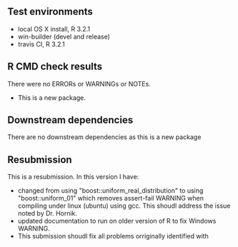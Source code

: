 ## Test environments
* local OS X install, R 3.2.1
* win-builder (devel and release)
* travis CI, R 3.2.1

## R CMD check results
There were no ERRORs or WARNINGs or NOTEs. 

* This is a new package.

## Downstream dependencies
There are no downstream dependencies as this is a new package

## Resubmission
This is a resubmission. In this version I have:

* changed from using "boost::uniform_real_distribution" to using "boost::uniform_01" which removes assert-fail WARNING when compiling under linux (ubuntu) using gcc. This shoudl address the issue noted by Dr. Hornik. 
* updated documentation to run on older version of R to fix Windows WARNING.
* This submission shoudl fix all problems orriginally identified with 
